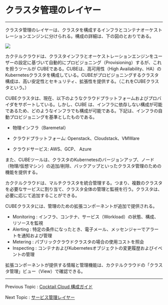 # クラスタ管理のレイヤー

---

クラスタ管理のレイヤーは、クラスタを構成するインフラとコンテナオーケストレーションエンジンに分けられる。構成の詳細は、下の図のとおりである。

![](/assets/cocktailcloud-architecture-2.png)

カクテルクラウドは、クラスタインフラとオーケストレーションエンジンをユーザーの設定に基づいて自動的にプロビジョニング（Provisioning）するが、これを担うツールが CUBEである。CUBEは、高可用性（High Availability、HA）のKubernetesクラスタを構成している。CUBEがプロビジョニングするクラスタ構成は、高い安定性とセキュリティ、拡張性を提供する。（これをCUBEクラスタという。）

CUBEクラスタは、現在、以下のようなクラウドプラットフォームおよびプロバイダをサポートしている。しかし、CUBE は、インフラに依存しない構成が可能であるため、どのようなインフラでも構成が可能である。下記は、インフラの自動プロビジョニングを基準としたものである。

* 物理インフラ（Baremetal）

* クラウドプラットフォーム: Openstack、Cloudstack、VMWare

* クラウドサービス: AWS、GCP、 Azure

また、CUBEツールは、クラスタのKubernetesのバージョンアップ、ノード（物理/仮想マシン）の追加/削除、バックアップといったクラスタ管理のための機能を提供する。

カクテルクラウドは、マルチクラスタを統合管理する。つまり、複数のクラスタを必要なサービスに割り当て、クラスタ全体の管理と監視を行う。クラスタは、必要に応じて追加することができる。

CUBEクラスタには、管理のための拡張コンポーネントが追加で提供される。

* Monitoring : インフラ、コンテナ、サービス（Workload）の状態、構成、リソースを監視
* Alerting : 特定の条件になったとき、電子メール、メッセンジャーでアラートを通知および管理
* Metering : パブリッククラウドクラスタの場合の使用コストを照会
* Inspecting : コンテナおよびKubernetesオブジェクトの変更履歴およびイベントの管理

拡張コンポーネントが提供する情報と管理機能は、カクテルクラウドの「クラスタ管理」ビュー（View）で確認できる。

---

Previous Topic : [Cocktail Cloud 構成ガイド](/cocktail-cloud-ad6c-c131-ac1c-c694.md)

Next Topic : [サービス管理レイヤー](/c11c-be44-c2a4-ad00-b9ac-b808-c774-c5b4.md)

